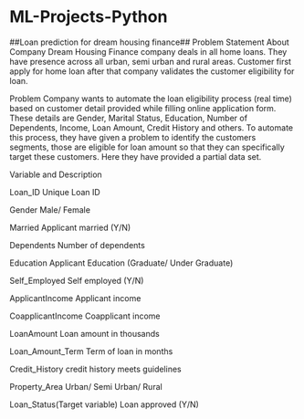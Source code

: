 # ML-Projects-Python
##Loan prediction for dream housing finance##
Problem Statement
About Company
Dream Housing Finance company deals in all home loans. 
They have presence across all urban, semi urban and rural areas. Customer first apply for home loan after that company 
validates the customer eligibility for loan.

Problem
Company wants to automate the loan eligibility process (real time) based on customer detail provided while 
filling online application form. 
These details are Gender, Marital Status, Education, Number of Dependents, Income, Loan Amount, Credit History and others. 
To automate this process, they have given a problem to identify the customers segments, 
those are eligible for loan amount so that they can specifically target these customers. Here they have provided a partial data set.

Variable and Description

Loan_ID
Unique Loan ID

Gender
Male/ Female

Married
Applicant married (Y/N)

Dependents
Number of dependents

Education
Applicant Education (Graduate/ Under Graduate)

Self_Employed
Self employed (Y/N)

ApplicantIncome
Applicant income

CoapplicantIncome
Coapplicant income

LoanAmount
Loan amount in thousands

Loan_Amount_Term
Term of loan in months

Credit_History
credit history meets guidelines

Property_Area
Urban/ Semi Urban/ Rural

Loan_Status(Target variable)
Loan approved (Y/N)
